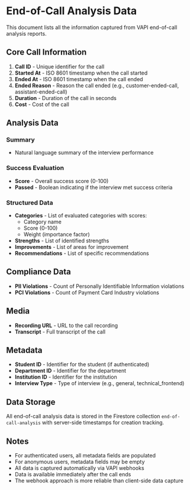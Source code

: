 # End-of-Call Analysis Data

This document lists all the information captured from VAPI end-of-call analysis reports.

## Core Call Information

1. **Call ID** - Unique identifier for the call
2. **Started At** - ISO 8601 timestamp when the call started
3. **Ended At** - ISO 8601 timestamp when the call ended
4. **Ended Reason** - Reason the call ended (e.g., customer-ended-call, assistant-ended-call)
5. **Duration** - Duration of the call in seconds
6. **Cost** - Cost of the call

## Analysis Data

### Summary
- Natural language summary of the interview performance

### Success Evaluation
- **Score** - Overall success score (0-100)
- **Passed** - Boolean indicating if the interview met success criteria

### Structured Data
- **Categories** - List of evaluated categories with scores:
  - Category name
  - Score (0-100)
  - Weight (importance factor)
- **Strengths** - List of identified strengths
- **Improvements** - List of areas for improvement
- **Recommendations** - List of specific recommendations

## Compliance Data

- **PII Violations** - Count of Personally Identifiable Information violations
- **PCI Violations** - Count of Payment Card Industry violations

## Media

- **Recording URL** - URL to the call recording
- **Transcript** - Full transcript of the call

## Metadata

- **Student ID** - Identifier for the student (if authenticated)
- **Department ID** - Identifier for the department
- **Institution ID** - Identifier for the institution
- **Interview Type** - Type of interview (e.g., general, technical_frontend)

## Data Storage

All end-of-call analysis data is stored in the Firestore collection `end-of-call-analysis` with server-side timestamps for creation tracking.

## Notes

- For authenticated users, all metadata fields are populated
- For anonymous users, metadata fields may be empty
- All data is captured automatically via VAPI webhooks
- Data is available immediately after the call ends
- The webhook approach is more reliable than client-side data capture